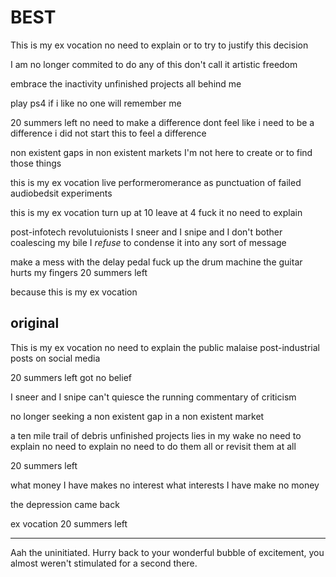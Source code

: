 

# BEST

This is my ex vocation
no need to explain
or to try to justify 
this decision

I am no longer commited
to do any of this
don't call it
artistic freedom

embrace the inactivity
unfinished projects
all behind me

play ps4 if i like
no one will remember me

20 summers left
no need
to make a difference
dont feel like i
need to be a difference
i did not start this
to feel a difference

non existent gaps
in non existent markets
I'm not here to create 
or to find those things

this is my ex vocation
live performeromerance
as punctuation 
of failed audiobedsit experiments

this is my ex vocation
turn up at 10
leave at 4 fuck it 
no need to explain

post-infotech revolutuionists
I sneer and I snipe
and I don't bother coalescing my bile
I *refuse* to condense it
into any sort of message

make a mess with the delay pedal
fuck up the drum machine
the guitar hurts my fingers
20 summers left

because this
is my ex
vocation







## original

This is my 
ex vocation 
no need to explain 
the public malaise 
post-industrial posts on social media 

20 summers left 
got no belief 

I sneer and I snipe 
can't quiesce the running commentary 
of criticism 

no longer seeking
a non existent gap
in a non existent
market

a ten mile trail of debris
 unfinished projects 
lies in my wake 
no need to explain 
no need to explain 
no need to do them all
or revisit them at all 

20 summers left

what money I have makes no interest
what interests I have make no money

the depression 
came back 

ex vocation 
20 summers left 

---

Aah the uninitiated. Hurry back to your wonderful bubble of excitement, you almost weren't stimulated for a second there.


